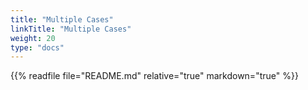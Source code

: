 ```yaml
---
title: "Multiple Cases"
linkTitle: "Multiple Cases"
weight: 20
type: "docs"
---
```


{{% readfile file="README.md" relative="true" markdown="true" %}}
